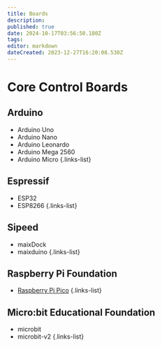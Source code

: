 ```yaml
---
title: Boards
description: 
published: true
date: 2024-10-17T03:56:50.180Z
tags: 
editor: markdown
dateCreated: 2023-12-27T16:20:08.530Z
---
```


# Core Control Boards

## Arduino

- Arduino Uno
- Arduino Nano
- Arduino Leonardo
- Arduino Mega 2560
- Arduino Micro
{.links-list}

## Espressif

- ESP32
- ESP8266
{.links-list}

## Sipeed

- maixDock
- maixduino
{.links-list}

## Raspberry Pi Foundation

- [Raspberry Pi Pico](general-hardware-guidelines/boards/raspberry-pi-pico)
{.links-list}

## Micro:bit Educational Foundation

- microbit
- microbit-v2
{.links-list}